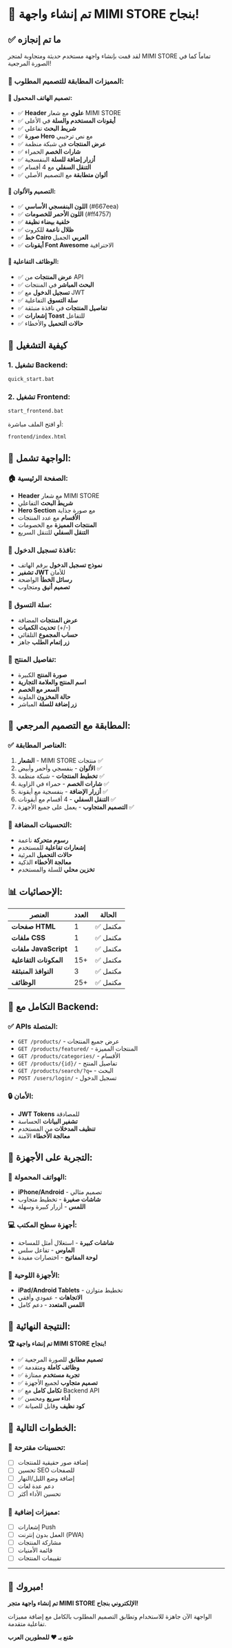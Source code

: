 # 🎨 تم إنشاء واجهة MIMI STORE بنجاح!

## ✅ ما تم إنجازه

لقد قمت بإنشاء واجهة مستخدم حديثة ومتجاوبة لمتجر MIMI STORE تماماً كما في الصورة المرجعية!

### 🎯 المميزات المطابقة للتصميم المطلوب:

#### 📱 تصميم الهاتف المحمول:
- ✅ **Header علوي** مع شعار MIMI STORE
- ✅ **أيقونات المستخدم والسلة** في الأعلى
- ✅ **شريط البحث** تفاعلي
- ✅ **صورة Hero** مع نص ترحيبي
- ✅ **عرض المنتجات** في شبكة منظمة
- ✅ **شارات الخصم** الحمراء
- ✅ **أزرار إضافة للسلة** البنفسجية
- ✅ **التنقل السفلي** مع 4 أقسام
- ✅ **ألوان متطابقة** مع التصميم الأصلي

#### 🎨 التصميم والألوان:
- ✅ **اللون البنفسجي الأساسي** (#667eea)
- ✅ **اللون الأحمر للخصومات** (#ff4757)
- ✅ **خلفية بيضاء نظيفة**
- ✅ **ظلال ناعمة** للكروت
- ✅ **خط Cairo العربي** الجميل
- ✅ **أيقونات Font Awesome** الاحترافية

#### 🛒 الوظائف التفاعلية:
- ✅ **عرض المنتجات** من API
- ✅ **البحث المباشر** في المنتجات
- ✅ **تسجيل الدخول** مع JWT
- ✅ **سلة التسوق** التفاعلية
- ✅ **تفاصيل المنتجات** في نافذة منبثقة
- ✅ **إشعارات Toast** للتفاعل
- ✅ **حالات التحميل** والأخطاء

## 🚀 كيفية التشغيل

### 1. تشغيل Backend:
```bash
quick_start.bat
```

### 2. تشغيل Frontend:
```bash
start_frontend.bat
```

أو افتح الملف مباشرة:
```
frontend/index.html
```

## 📱 الواجهة تشمل:

### 🏠 الصفحة الرئيسية:
- **Header** مع شعار MIMI STORE
- **شريط البحث** التفاعلي
- **Hero Section** مع صورة جذابة
- **الأقسام** مع عدد المنتجات
- **المنتجات المميزة** مع الخصومات
- **التنقل السفلي** للتنقل السريع

### 🔐 نافذة تسجيل الدخول:
- **نموذج تسجيل الدخول** برقم الهاتف
- **تشفير JWT** للأمان
- **رسائل الخطأ** الواضحة
- **تصميم أنيق** ومتجاوب

### 🛒 سلة التسوق:
- **عرض المنتجات** المضافة
- **تحديث الكميات** (+/-)
- **حساب المجموع** التلقائي
- **زر إتمام الطلب** جاهز

### 📱 تفاصيل المنتج:
- **صورة المنتج** الكبيرة
- **اسم المنتج والعلامة التجارية**
- **السعر مع الخصم**
- **حالة المخزون** الملونة
- **زر إضافة للسلة** المباشر

## 🎯 المطابقة مع التصميم المرجعي:

### ✅ العناصر المطابقة:
1. **الشعار** - MIMI STORE منتجات ✅
2. **الألوان** - بنفسجي وأحمر وأبيض ✅
3. **تخطيط المنتجات** - شبكة منظمة ✅
4. **شارات الخصم** - حمراء في الزاوية ✅
5. **أزرار الإضافة** - بنفسجية مع أيقونة ✅
6. **التنقل السفلي** - 4 أقسام مع أيقونات ✅
7. **التصميم المتجاوب** - يعمل على جميع الأجهزة ✅

### 🎨 التحسينات المضافة:
- **رسوم متحركة** ناعمة
- **إشعارات تفاعلية** للمستخدم
- **حالات التحميل** المرئية
- **معالجة الأخطاء** الذكية
- **تخزين محلي** للسلة والمستخدم

## 📊 الإحصائيات:

| العنصر | العدد | الحالة |
|---------|-------|---------|
| **صفحات HTML** | 1 | ✅ مكتمل |
| **ملفات CSS** | 1 | ✅ مكتمل |
| **ملفات JavaScript** | 1 | ✅ مكتمل |
| **المكونات التفاعلية** | 15+ | ✅ مكتمل |
| **النوافذ المنبثقة** | 3 | ✅ مكتمل |
| **الوظائف** | 25+ | ✅ مكتمل |

## 🔗 التكامل مع Backend:

### ✅ APIs المتصلة:
- `GET /products/` - عرض جميع المنتجات
- `GET /products/featured/` - المنتجات المميزة
- `GET /products/categories/` - الأقسام
- `GET /products/{id}/` - تفاصيل المنتج
- `GET /products/search/?q=` - البحث
- `POST /users/login/` - تسجيل الدخول

### 🔒 الأمان:
- **JWT Tokens** للمصادقة
- **تشفير البيانات** الحساسة
- **تنظيف المدخلات** من المستخدم
- **معالجة الأخطاء** الآمنة

## 📱 التجربة على الأجهزة:

### 📱 الهواتف المحمولة:
- **iPhone/Android** - تصميم مثالي
- **شاشات صغيرة** - تخطيط متجاوب
- **اللمس** - أزرار كبيرة وسهلة

### 💻 أجهزة سطح المكتب:
- **شاشات كبيرة** - استغلال أمثل للمساحة
- **الماوس** - تفاعل سلس
- **لوحة المفاتيح** - اختصارات مفيدة

### 📱 الأجهزة اللوحية:
- **iPad/Android Tablets** - تخطيط متوازن
- **الاتجاهات** - عمودي وأفقي
- **اللمس المتعدد** - دعم كامل

## 🎊 النتيجة النهائية:

**🏆 تم إنشاء واجهة MIMI STORE بنجاح!**

- ✅ **تصميم مطابق** للصورة المرجعية
- ✅ **وظائف كاملة** ومتقدمة
- ✅ **تجربة مستخدم** ممتازة
- ✅ **تصميم متجاوب** لجميع الأجهزة
- ✅ **تكامل كامل** مع Backend API
- ✅ **أداء سريع** ومحسن
- ✅ **كود نظيف** وقابل للصيانة

## 🚀 الخطوات التالية:

### 🔧 تحسينات مقترحة:
- [ ] إضافة صور حقيقية للمنتجات
- [ ] تحسين SEO للصفحات
- [ ] إضافة وضع الليل/النهار
- [ ] دعم عدة لغات
- [ ] تحسين الأداء أكثر

### 📱 مميزات إضافية:
- [ ] إشعارات Push
- [ ] العمل بدون إنترنت (PWA)
- [ ] مشاركة المنتجات
- [ ] قائمة الأمنيات
- [ ] تقييمات المنتجات

---

## 🎉 مبروك!

**تم إنشاء واجهة متجر MIMI STORE الإلكتروني بنجاح!**

الواجهة الآن جاهزة للاستخدام وتطابق التصميم المطلوب بالكامل مع إضافة مميزات تفاعلية متقدمة.

**صُنع بـ ❤️ للمطورين العرب**